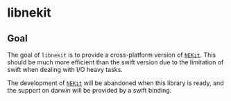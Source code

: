 # libnekit

## Goal
The goal of `libnekit` is to provide a cross-platform version of [`NEKit`](https://github.com/zhuhaow/NEKit). This should be much more efficient than the swift version due to the limitation of swift when dealing with I/O heavy tasks.

The development of [`NEKit`](https://github.com/zhuhaow/NEKit) will be abandoned when this library is ready, and the support on darwin will be provided by a swift binding.
